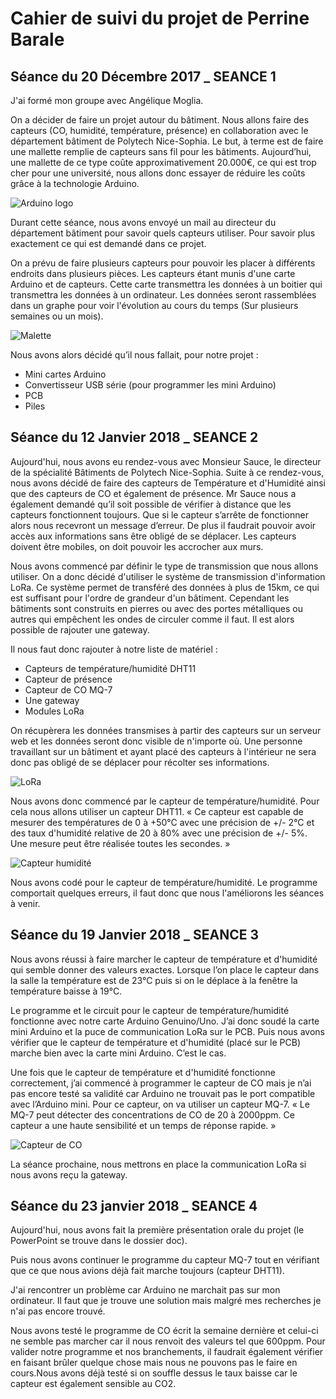 # Cahier de suivi du projet de Perrine Barale

## Séance du 20 Décembre 2017 _ SEANCE 1

J'ai formé mon groupe avec Angélique Moglia. 

On a décider de faire un projet autour du bâtiment. Nous allons faire des capteurs (CO, humidité, température, présence) en collaboration avec le département bâtiment de Polytech Nice-Sophia. Le but, à terme est de faire une mallette remplie de capteurs sans fil pour les bâtiments.
Aujourd’hui, une mallette de ce type coûte approximativement 20.000€, ce qui est trop cher pour une université, nous allons donc essayer de réduire les coûts grâce à la technologie Arduino.

![Arduino logo](https://www.arduino.cc/arduino_logo.png)

Durant cette séance, nous avons envoyé un mail au directeur du département bâtiment pour savoir quels capteurs utiliser. Pour savoir plus exactement ce qui est demandé dans ce projet.

On a prévu de faire plusieurs capteurs pour pouvoir les placer à différents endroits dans plusieurs pièces. Les capteurs étant munis d'une carte Arduino et de capteurs. Cette carte transmettra les données à un boitier qui transmettra les données à un ordinateur. Les données seront rassemblées dans un graphe pour voir l'évolution au cours du temps (Sur plusieurs semaines ou un mois).

![Malette](https://i2.cdscdn.com/pdt2/9/2/2/1/300x300/auc5411257035922/rw/valise-alu-425-x-305-x-125mm.jpg)


Nous avons alors décidé qu’il nous fallait, pour notre projet :
- Mini cartes Arduino
- Convertisseur USB série (pour programmer les mini Arduino)
- PCB 
- Piles

## Séance du 12 Janvier 2018 _ SEANCE 2

Aujourd'hui, nous avons eu rendez-vous avec Monsieur Sauce, le directeur de la spécialité Bâtiments de Polytech Nice-Sophia. Suite à ce rendez-vous, nous avons décidé de faire des capteurs de Température et d'Humidité ainsi que des capteurs de CO et également de présence. 
Mr Sauce nous a également demandé qu’il soit possible de vérifier à distance que les capteurs fonctionnent toujours. Que si le capteur s’arrête de fonctionner alors nous recevront un message d’erreur. De plus il faudrait pouvoir avoir accès aux informations sans être obligé de se déplacer. Les capteurs doivent être mobiles, on doit pouvoir les accrocher aux murs.

Nous avons commencé par définir le type de transmission que nous allons utiliser. On a donc décidé d'utiliser le système de transmission d'information LoRa. Ce système permet de transféré des données à plus de 15km, ce qui est suffisant pour l'ordre de grandeur d'un bâtiment. Cependant les bâtiments sont construits en pierres ou avec des portes métalliques ou autres qui empêchent les ondes de circuler comme il faut. Il est alors possible de rajouter une gateway.

Il nous faut donc rajouter à notre liste de matériel :
- Capteurs de température/humidité DHT11
-	Capteur de présence
-	Capteur de CO MQ-7
-	Une gateway
-	Modules LoRa

On récupèrera les données transmises à partir des capteurs sur un serveur web et les données seront donc visible de n'importe où. Une personne travaillant sur un bâtiment et ayant placé des capteurs à l'intérieur ne sera donc pas obligé de se déplacer pour récolter ses informations.

![LoRa](https://cdn-learn.adafruit.com/assets/assets/000/047/095/medium800/adafruit_io_loralog.png?1507526369)



Nous avons donc commencé par le capteur de température/humidité. Pour cela nous allons utiliser un capteur DHT11. « Ce capteur est capable de mesurer des températures de 0 à +50°C avec une précision de +/- 2°C et des taux d'humidité relative de 20 à 80% avec une précision de +/- 5%. Une mesure peut être réalisée toutes les secondes. »


![Capteur humidité](http://www.shop2tout.com/25026-thickbox/arduino-dht11-capteur-numerique-temperature-humidite.jpg "Capteur d'humidité")


Nous avons codé pour le capteur de température/humidité. Le programme comportait quelques erreurs, il faut donc que nous l'améliorons les séances à venir.

## Séance du 19 Janvier 2018 _ SEANCE 3

Nous avons réussi à faire marcher le capteur de température et d'humidité qui semble donner des valeurs exactes. Lorsque l’on place le capteur dans la salle la température est de 23°C puis si on le déplace à la fenêtre la température baisse à 19°C.

Le programme et le circuit pour le capteur de température/humidité fonctionne avec notre carte Arduino Genuino/Uno. J’ai donc soudé la carte mini Arduino et la puce de communication LoRa sur le PCB. Puis nous avons vérifier que le capteur de température et d'humidité (placé sur le PCB) marche bien avec la carte mini Arduino.  C’est le cas.

Une fois que le capteur de température et d'humidité fonctionne correctement, j’ai commencé à programmer le capteur de CO mais je n’ai pas encore testé sa validité car Arduino ne trouvait pas le port compatible avec l’Arduino mini. 
Pour ce capteur, on va utiliser un capteur MQ-7. « Le MQ-7 peut détecter des concentrations de CO de 20 à 2000ppm. Ce capteur a une haute sensibilité et un temps de réponse rapide. »

![Capteur de CO](https://i.ebayimg.com/images/g/324AAOSw4UtWSTrE/s-l300.jpg "Capteur de CO")


La séance prochaine, nous mettrons en place la communication LoRa si nous avons reçu la gateway.

## Séance du 23 janvier 2018 _ SEANCE 4

Aujourd'hui, nous avons fait la première présentation orale du projet (le PowerPoint se trouve dans le dossier doc). 

Puis nous avons continuer le programme du capteur MQ-7 tout en vérifiant que ce que nous avions déjà fait marche toujours (capteur DHT11). 

J'ai rencontrer un problème car Arduino ne marchait pas sur mon ordinateur. Il faut que je trouve une solution mais malgré mes recherches je n'ai pas encore trouvé.

Nous avons testé le programme de CO écrit la semaine dernière et celui-ci ne semble pas marcher car il nous renvoit des valeurs tel que 600ppm. Pour valider notre programme et nos branchements, il faudrait également vérifier en faisant brûler quelque chose mais nous ne pouvons pas le faire en cours.Nous avons déjà testé si on souffle dessus le taux baisse car le capteur est également sensible au CO2.
